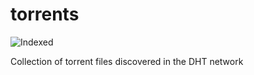 torrents 
========
![Indexed](https://img.shields.io/badge/indexed-55654-blue)

Collection of torrent files discovered in the DHT network
